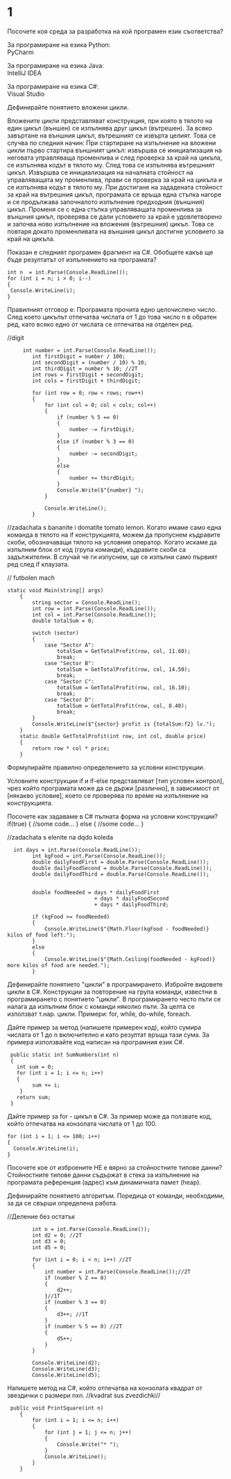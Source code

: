# 1

Посочете коя среда за разработка на кой програмен език съответства?

За програмиране на езика Python:	
PyCharm
 
За програмиране на езика Java:	
IntelliJ IDEA
 
За програмиране на езика C#:	
Visual Studio
 
 
Дефинирайте понятието вложени цикли.

Вложените цикли представляват конструкция, при която в тялото на един цикъл (външен) се изпълнява друг цикъл (вътрешен). За всяко завъртане на външния цикъл, вътрешният се извърта целият. Това се случва по следния начин:
При стартиране на изпълнение на вложени цикли първо стартира външният цикъл: извършва се инициализация на неговата управляваща променлива и след проверка за край на цикъла, се изпълнява кодът в тялото му.
След това се изпълнява вътрешният цикъл. Извършва се инициализация на началната стойност на управляващата му променлива, прави се проверка за край на цикъла и се изпълнява кодът в тялото му.
При достигане на зададената стойност за край на вътрешния цикъл, програмата се връща една стъпка нагоре и се продължава започналото изпълнение предходния (външния) цикъл. Променя се с една стъпка управляващата променлива за външния цикъл, проверява се дали условието за край е удовлетворено и започва ново изпълнение на вложения (вътрешния) цикъл.
Това се повтаря докато променливата на външния цикъл достигне условието за край на цикъла.

Показан е следният програмен фрагмент на C#. Обобщете какъв ще бъде резултатът от изпълнението на програмата?

    int n  = int.Parse(Console.ReadLine());
    for (int i = n; i > 0; i--)
    {
     Console.WriteLine(i);
    }

Правилният отговор е: Програмата прочита едно целочислено число. След което цикълът отпечатва числата от 1 до това число n в обратен ред, като всяко едно от числата се отпечатва на отделен ред.

//digit

         int number = int.Parse(Console.ReadLine()); 
            int firstDigit = number / 100; 
            int secondDigit = (number / 10) % 10; 
            int thirdDigit = number % 10; //2Т
            int rows = firstDigit + secondDigit; 
            int cols = firstDigit + thirdDigit; 

            for (int row = 0; row < rows; row++) 
            {
                for (int col = 0; col < cols; col++) 
                {
                    if (number % 5 == 0) 
                    {
                        number -= firstDigit;
                    }
                    else if (number % 3 == 0) 
                    {
                        number -= secondDigit;
                    }
                    else
                    {
                        number += thirdDigit; 
                    }
                    Console.Write($"{number} "); 
                } 

                Console.WriteLine(); 
            }

//zadachata s bananite i domatite
tomato lemon. Когато имаме само една команда в тялото на if конструкцията, можем да пропуснем къдравите скоби, обозначаващи тялото на условния оператор. Когато искаме да изпълним блок от код (група команди), къдравите скоби са задължителни. В случай че ги изпуснем, ще се изпълни само първият ред след if клаузата.

// futbolen mach

    static void Main(string[] args)
        {
            string sector = Console.ReadLine();
            int row = int.Parse(Console.ReadLine());
            int col = int.Parse(Console.ReadLine()); 
            double totalSum = 0;

            switch (sector)
            { 
                case "Sector A":
                    totalSum = GetTotalProfit(row, col, 11.60); 
                    break; 
                case "Sector B":
                    totalSum = GetTotalProfit(row, col, 14.50);
                    break;
                case "Sector C": 
                    totalSum = GetTotalProfit(row, col, 16.10); 
                    break;
                case "Sector D":
                    totalSum = GetTotalProfit(row, col, 8.40);
                    break;
            }
            Console.WriteLine($"{sector} profit is {totalSum:f2} lv.");
        }
        static double GetTotalProfit(int row, int col, double price)
        {
            return row * col * price;
        }
        
        
Формулирайте правилно определението за условни конструкции.

Условните конструкции if и if-else представляват [тип условен контрол], чрез който програмата може да се държи [различно], в зависимост от [някакво условие], което се проверява по време на изпълнение на конструкцията. 



Посочете как задаваме в C# пълната форма на условни конструкции?
if(true) { //some code... } else { //some code... }


//zadachata s elenite na dqdo koleda
      
      int days = int.Parse(Console.ReadLine());
            int kgFood = int.Parse(Console.ReadLine()); 
            double dailyFoodFirst = double.Parse(Console.ReadLine()); 
            double dailyFoodSecond = double.Parse(Console.ReadLine()); 
            double dailyFoodThird = double.Parse(Console.ReadLine()); 

            
            double foodNeeded = days * dailyFoodFirst
                                + days * dailyFoodSecond
                                + days * dailyFoodThird; 

            if (kgFood >= foodNeeded) 
            {
                Console.WriteLine($"{Math.Floor(kgFood - foodNeeded)} kilos of food left.");
            }
            else 
            {
                Console.WriteLine($"{Math.Ceiling(foodNeeded - kgFood)} more kilos of food are needed.");
            }

Дефинирайте понятието "цикли" в програмирането. Избройте видовете цикли в C#.
Конструкции за повторение на група команди, известни в програмирането с понятието "цикли".
В програмирането често пъти се налага да изпълним блок с команди няколко пъти. За целта се използват т.нар. цикли.
Примери: for, while, do-while, foreach.


Дайте пример за метод (напишете примерен код), който сумира числата от 1 до n включително и като резултат връща тази сума. За примера използвайте код написан на програмния език C#.

     public static int SumNumbers(int n)
     {
       int sum = 0;
       for (int i = 1; i <= n; i++)
       {
            sum += i;
        }
       return sum;
     }

Дайте пример за for - цикъл в C#. За пример може да ползвате код, който отпечатва на конзолата числата от 1 до 100.

    for (int i = 1; i <= 100; i++)
    {
      Console.WriteLine(i);
    }


Посочете кое от изброените НЕ е вярно за стойностните типове данни?
Стойностните типове данни съдържат в стека за изпълнение на програмата референция (адрес) към динамичната памет (heap).


Дефинирайте понятието алгоритъм.
Поредица от команди, необходими, за да се свърши определена работа.


//Деление без остатък
  
            int n = int.Parse(Console.ReadLine()); 
            int d2 = 0; //2Т
            int d3 = 0; 
            int d5 = 0; 

            for (int i = 0; i < n; i++) //2Т
            {
                int number = int.Parse(Console.ReadLine());//2Т
                if (number % 2 == 0) 
                {
                    d2++; 
                }//1Т
                if (number % 3 == 0) 
                {
                    d3++; //1Т
                }
                if (number % 5 == 0) //2Т
                {
                    d5++; 
                }
            }

            Console.WriteLine(d2); 
            Console.WriteLine(d3); 
            Console.WriteLine(d5);
            
            
Напишете метод на C#, който отпечатва на конзолата квадрат от звездички с размери nхn. //kvadrat sus zvezdichki//

   
     public void PrintSquare(int n)
        {
            for (int i = 1; i <= n; i++)
            {
                for (int j = 1; j <= n; j++)
                {
                    Console.Write("* ");
                }
                Console.WriteLine();
            }
        }
        
        
        
